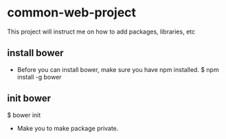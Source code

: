 # common-web-project
This project will instruct me on how to add packages, libraries, etc


## install bower
- Before you can install bower, make sure you have npm installed.
$ npm install -g bower

## init bower
$ bower init
- Make you to make package private.

